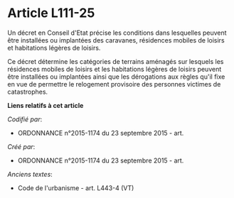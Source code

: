 # Article L111-25

Un décret en Conseil d'Etat précise les conditions dans lesquelles peuvent être installées ou implantées des caravanes,
résidences mobiles de loisirs et habitations légères de loisirs.

Ce décret détermine les catégories de terrains aménagés sur lesquels les résidences mobiles de loisirs et les habitations
légères de loisirs peuvent être installées ou implantées ainsi que les dérogations aux règles qu'il fixe en vue de permettre
le relogement provisoire des personnes victimes de catastrophes.

**Liens relatifs à cet article**

_Codifié par_:

  - ORDONNANCE n°2015-1174 du 23 septembre 2015 - art.

_Créé par_:

  - ORDONNANCE n°2015-1174 du 23 septembre 2015 - art.

_Anciens textes_:

  - Code de l'urbanisme - art. L443-4 (VT)

